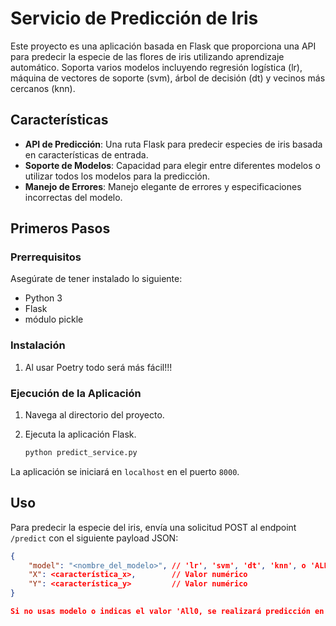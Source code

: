 # Servicio de Predicción de Iris

Este proyecto es una aplicación basada en Flask que proporciona una API para predecir la especie de las flores de iris utilizando aprendizaje automático. Soporta varios modelos incluyendo regresión logística (lr), máquina de vectores de soporte (svm), árbol de decisión (dt) y vecinos más cercanos (knn).

## Características
- **API de Predicción**: Una ruta Flask para predecir especies de iris basada en características de entrada.
- **Soporte de Modelos**: Capacidad para elegir entre diferentes modelos o utilizar todos los modelos para la predicción.
- **Manejo de Errores**: Manejo elegante de errores y especificaciones incorrectas del modelo.

## Primeros Pasos

### Prerrequisitos
Asegúrate de tener instalado lo siguiente:
- Python 3
- Flask
- módulo pickle

### Instalación
1. Al usar Poetry todo será más fácil!!!

### Ejecución de la Aplicación

1. Navega al directorio del proyecto.
2. Ejecuta la aplicación Flask.

    ```bash
    python predict_service.py
    ```

La aplicación se iniciará en `localhost` en el puerto `8000`.

## Uso

Para predecir la especie del iris, envía una solicitud POST al endpoint `/predict` con el siguiente payload JSON:

```json
{
    "model": "<nombre_del_modelo>", // 'lr', 'svm', 'dt', 'knn', o 'ALL'
    "X": <característica_x>,        // Valor numérico
    "Y": <característica_y>         // Valor numérico
}

Si no usas modelo o indicas el valor 'All0, se realizará predicción en los cuatro modelos.